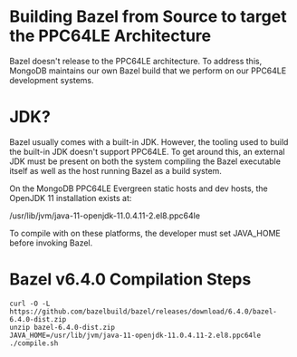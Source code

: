 # Building Bazel from Source to target the PPC64LE Architecture

Bazel doesn't release to the PPC64LE architecture. To address this, MongoDB maintains our own Bazel build that we perform on our PPC64LE development systems.

# JDK?

Bazel usually comes with a built-in JDK. However, the tooling used to build the built-in JDK doesn't support PPC64LE. To get around this, an external JDK must be present on both the system compiling the Bazel executable itself as well as the host running Bazel as a build system.

On the MongoDB PPC64LE Evergreen static hosts and dev hosts, the OpenJDK 11 installation exists at:

/usr/lib/jvm/java-11-openjdk-11.0.4.11-2.el8.ppc64le

To compile with on these platforms, the developer must set JAVA_HOME before invoking Bazel.

# Bazel v6.4.0 Compilation Steps

    curl -O -L https://github.com/bazelbuild/bazel/releases/download/6.4.0/bazel-6.4.0-dist.zip
    unzip bazel-6.4.0-dist.zip
    JAVA_HOME=/usr/lib/jvm/java-11-openjdk-11.0.4.11-2.el8.ppc64le ./compile.sh
